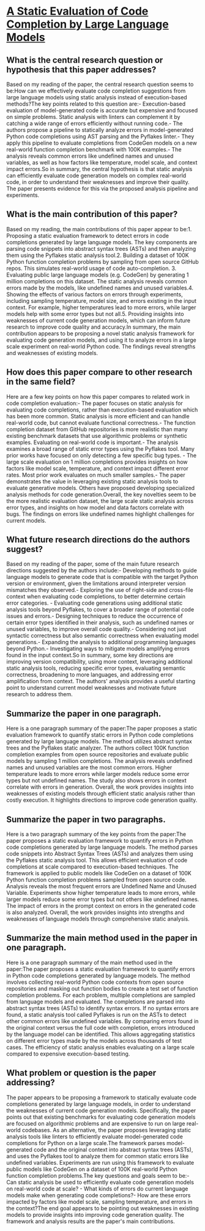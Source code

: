 # [A Static Evaluation of Code Completion by Large Language Models](https://arxiv.org/abs/2306.03203)

## What is the central research question or hypothesis that this paper addresses?

 Based on my reading of the paper, the central research question seems to be:How can we effectively evaluate code completion suggestions from large language models using static analysis instead of execution-based methods?The key points related to this question are:- Execution-based evaluation of model-generated code is accurate but expensive and focused on simple problems. Static analysis with linters can complement it by catching a wide range of errors efficiently without running code.- The authors propose a pipeline to statically analyze errors in model-generated Python code completions using AST parsing and the Pyflakes linter.- They apply this pipeline to evaluate completions from CodeGen models on a new real-world function completion benchmark with 100K examples.- The analysis reveals common errors like undefined names and unused variables, as well as how factors like temperature, model scale, and context impact errors.So in summary, the central hypothesis is that static analysis can efficiently evaluate code generation models on complex real-world code, in order to understand their weaknesses and improve their quality. The paper presents evidence for this via the proposed analysis pipeline and experiments.


## What is the main contribution of this paper?

 Based on my reading, the main contributions of this paper appear to be:1. Proposing a static evaluation framework to detect errors in code completions generated by large language models. The key components are parsing code snippets into abstract syntax trees (ASTs) and then analyzing them using the Pyflakes static analysis tool.2. Building a dataset of 100K Python function completion problems by sampling from open source GitHub repos. This simulates real-world usage of code auto-completion. 3. Evaluating public large language models (e.g. CodeGen) by generating 1 million completions on this dataset. The static analysis reveals common errors made by the models, like undefined names and unused variables.4. Showing the effects of various factors on errors through experiments, including sampling temperature, model size, and errors existing in the input context. For example, higher temperatures lead to more errors, while larger models help with some error types but not all.5. Providing insights into weaknesses of current code generation models, which can inform future research to improve code quality and accuracy.In summary, the main contribution appears to be proposing a novel static analysis framework for evaluating code generation models, and using it to analyze errors in a large scale experiment on real-world Python code. The findings reveal strengths and weaknesses of existing models.


## How does this paper compare to other research in the same field?

 Here are a few key points on how this paper compares to related work in code completion evaluation:- The paper focuses on static analysis for evaluating code completions, rather than execution-based evaluation which has been more common. Static analysis is more efficient and can handle real-world code, but cannot evaluate functional correctness.- The function completion dataset from GitHub repositories is more realistic than many existing benchmark datasets that use algorithmic problems or synthetic examples. Evaluating on real-world code is important.- The analysis examines a broad range of static error types using the Pyflakes tool. Many prior works have focused on only detecting a few specific bug types. - The large scale evaluation on 1 million completions provides insights on how factors like model scale, temperature, and context impact different error rates. Most prior work evaluates on much smaller samples.- The paper demonstrates the value in leveraging existing static analysis tools to evaluate generative models. Others have proposed developing specialized analysis methods for code generation.Overall, the key novelties seem to be the more realistic evaluation dataset, the large scale static analysis across error types, and insights on how model and data factors correlate with bugs. The findings on errors like undefined names highlight challenges for current models.


## What future research directions do the authors suggest?

 Based on my reading of the paper, some of the main future research directions suggested by the authors include:- Developing methods to guide language models to generate code that is compatible with the target Python version or environment, given the limitations around interpreter version mismatches they observed.- Exploring the use of right-side and cross-file context when evaluating code completions, to better determine certain error categories. - Evaluating code generations using additional static analysis tools beyond Pyflakes, to cover a broader range of potential code issues and errors.- Designing techniques to reduce the occurrence of certain error types identified in their analysis, such as undefined names or unused variables, to improve overall code quality.- Considering not just syntactic correctness but also semantic correctness when evaluating model generations.- Expanding the analysis to additional programming languages beyond Python.- Investigating ways to mitigate models amplifying errors found in the input context.So in summary, some key directions are improving version compatibility, using more context, leveraging additional static analysis tools, reducing specific error types, evaluating semantic correctness, broadening to more languages, and addressing error amplification from context. The authors' analysis provides a useful starting point to understand current model weaknesses and motivate future research to address them.


## Summarize the paper in one paragraph.

 Here is a one paragraph summary of the paper:The paper proposes a static evaluation framework to quantify static errors in Python code completions generated by large language models. The method utilizes abstract syntax trees and the Pyflakes static analyzer. The authors collect 100K function completion examples from open source repositories and evaluate public models by sampling 1 million completions. The analysis reveals undefined names and unused variables are the most common errors. Higher temperature leads to more errors while larger models reduce some error types but not undefined names. The study also shows errors in context correlate with errors in generation. Overall, the work provides insights into weaknesses of existing models through efficient static analysis rather than costly execution. It highlights directions to improve code generation quality.


## Summarize the paper in two paragraphs.

 Here is a two paragraph summary of the key points from the paper:The paper proposes a static evaluation framework to quantify errors in Python code completions generated by large language models. The method parses code snippets into Abstract Syntax Trees (ASTs) and analyzes them using the Pyflakes static analysis tool. This allows efficient evaluation of code completions at scale compared to execution-based techniques. The framework is applied to public models like CodeGen on a dataset of 100K Python function completion problems sampled from open source code. Analysis reveals the most frequent errors are Undefined Name and Unused Variable. Experiments show higher temperature leads to more errors, while larger models reduce some error types but not others like undefined names. The impact of errors in the prompt context on errors in the generated code is also analyzed. Overall, the work provides insights into strengths and weaknesses of language models through comprehensive static analysis.


## Summarize the main method used in the paper in one paragraph.

 Here is a one paragraph summary of the main method used in the paper:The paper proposes a static evaluation framework to quantify errors in Python code completions generated by language models. The method involves collecting real-world Python code contexts from open source repositories and masking out function bodies to create a test set of function completion problems. For each problem, multiple completions are sampled from language models and evaluated. The completions are parsed into abstract syntax trees (ASTs) to identify syntax errors. If no syntax errors are found, a static analysis tool called Pyflakes is run on the ASTs to detect other common errors like undefined variables. By comparing errors found in the original context versus the full code with completion, errors introduced by the language model can be identified. This allows aggregating statistics on different error types made by the models across thousands of test cases. The efficiency of static analysis enables evaluating on a large scale compared to expensive execution-based testing.


## What problem or question is the paper addressing?

 The paper appears to be proposing a framework to statically evaluate code completions generated by large language models, in order to understand the weaknesses of current code generation models. Specifically, the paper points out that existing benchmarks for evaluating code generation models are focused on algorithmic problems and are expensive to run on large real-world codebases. As an alternative, the paper proposes leveraging static analysis tools like linters to efficiently evaluate model-generated code completions for Python on a large scale.The framework parses model-generated code and the original context into abstract syntax trees (ASTs), and uses the Pyflakes tool to analyze them for common static errors like undefined variables. Experiments are run using this framework to evaluate public models like CodeGen on a dataset of 100K real-world Python function completion problems.The key questions and goals seem to be:- Can static analysis be used to efficiently evaluate code generation models on real-world code at scale? - What kinds of errors do current language models make when generating code completions?- How are these errors impacted by factors like model scale, sampling temperature, and errors in the context?The end goal appears to be pointing out weaknesses in existing models to provide insights into improving code generation quality. The framework and analysis results are the paper's main contributions.
